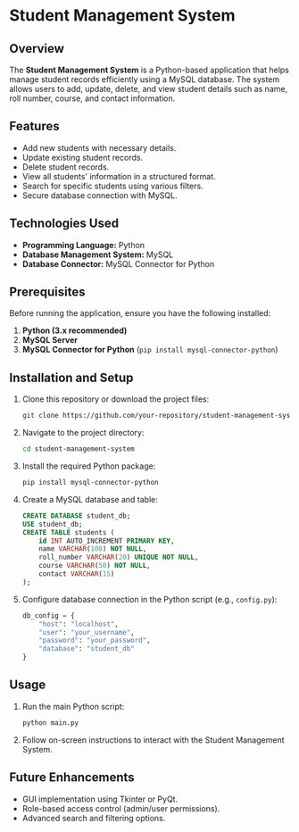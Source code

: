 # Student Management System

## Overview
The **Student Management System** is a Python-based application that helps manage student records efficiently using a MySQL database. The system allows users to add, update, delete, and view student details such as name, roll number, course, and contact information.

## Features
- Add new students with necessary details.
- Update existing student records.
- Delete student records.
- View all students' information in a structured format.
- Search for specific students using various filters.
- Secure database connection with MySQL.

## Technologies Used
- **Programming Language:** Python
- **Database Management System:** MySQL
- **Database Connector:** MySQL Connector for Python

## Prerequisites
Before running the application, ensure you have the following installed:
1. **Python (3.x recommended)**
2. **MySQL Server**
3. **MySQL Connector for Python** (`pip install mysql-connector-python`)

## Installation and Setup
1. Clone this repository or download the project files:
   ```sh
   git clone https://github.com/your-repository/student-management-system.git
   ```
2. Navigate to the project directory:
   ```sh
   cd student-management-system
   ```
3. Install the required Python package:
   ```sh
   pip install mysql-connector-python
   ```
4. Create a MySQL database and table:
   ```sql
   CREATE DATABASE student_db;
   USE student_db;
   CREATE TABLE students (
       id INT AUTO_INCREMENT PRIMARY KEY,
       name VARCHAR(100) NOT NULL,
       roll_number VARCHAR(20) UNIQUE NOT NULL,
       course VARCHAR(50) NOT NULL,
       contact VARCHAR(15)
   );
   ```
5. Configure database connection in the Python script (e.g., `config.py`):
   ```python
   db_config = {
       "host": "localhost",
       "user": "your_username",
       "password": "your_password",
       "database": "student_db"
   }
   ```

## Usage
1. Run the main Python script:
   ```sh
   python main.py
   ```
2. Follow on-screen instructions to interact with the Student Management System.

## Future Enhancements
- GUI implementation using Tkinter or PyQt.
- Role-based access control (admin/user permissions).
- Advanced search and filtering options.




